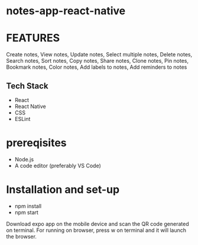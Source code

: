 # notes-app-react-native

# FEATURES


Create notes,
View notes, 
Update notes, 
Select multiple notes, 
Delete notes, 
Search notes, 
Sort notes, 
Copy notes, 
Share notes, 
Clone notes, 
Pin notes, 
Bookmark notes, 
Color notes, 
Add labels to notes,
Add reminders to notes 

## Tech Stack

- React  
- React Native  
- CSS  
- ESLint  

# prereqisites 


- Node.js
- A code editor (preferably VS Code)

# Installation and set-up


- npm install
- npm start

Download expo app on the mobile device and scan the QR code generated on terminal.
For running on browser, press w on terminal and it will launch the browser.
